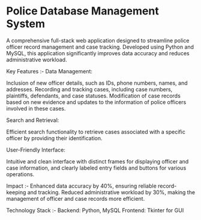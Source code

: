 # Police Database Management System
A comprehensive full-stack web application designed to streamline police officer record management and case tracking. Developed using Python and MySQL, this application significantly improves data accuracy and reduces administrative workload.

Key Features :-
Data Management:

Inclusion of new officer details, such as IDs, phone numbers, names, and addresses.
Recording and tracking cases, including case numbers, plaintiffs, defendants, and case statuses.
Modification of case records based on new evidence and updates to the information of police officers involved in these cases.

Search and Retrieval:

Efficient search functionality to retrieve cases associated with a specific officer by providing their identification.

User-Friendly Interface:

Intuitive and clean interface with distinct frames for displaying officer and case information, and clearly labeled entry fields and buttons for various operations.

Impact :-
Enhanced data accuracy by 40%, ensuring reliable record-keeping and tracking.
Reduced administrative workload by 30%, making the management of officer and case records more efficient.

Technology Stack :-
Backend: Python, MySQL
Frontend: Tkinter for GUI
